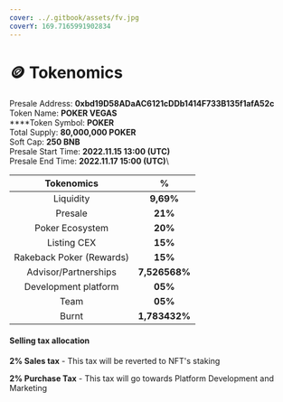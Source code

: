 ```yaml
---
cover: ../.gitbook/assets/fv.jpg
coverY: 169.7165991902834
---
```


# 🪙 Tokenomics

Presale Address: **0xbd19D58ADaAC6121cDDb1414F733B135f1afA52c** \
Token Name: **POKER VEGAS**\
****Token Symbol: **POKER** \
Total Supply: **80,000,000 POKER** \
Soft Cap: **250 BNB**\
Presale Start Time: **2022.11.15 13:00 (UTC)**\
Presale End Time: **2022.11.17 15:00 (UTC)**\


|         Tokenomics        |       %       |
| :-----------------------: | :-----------: |
|         Liquidity         |   **9,69%**   |
|          Presale          |    **21%**    |
|      Poker Ecosystem      |    **20%**    |
|        Listing CEX        |    **15%**    |
| Rakeback Poker (Rewards)  |    **15%**    |
|    Advisor/Partnerships   | **7,526568%** |
|    Development platform   |    **05%**    |
|            Team           |    **05%**    |
|           Burnt           | **1,783432%** |

#### &#x20;Selling tax allocation

**2% Sales tax** - This tax will be reverted to NFT's staking

**2% Purchase Tax** - This tax will go towards Platform Development and Marketing

